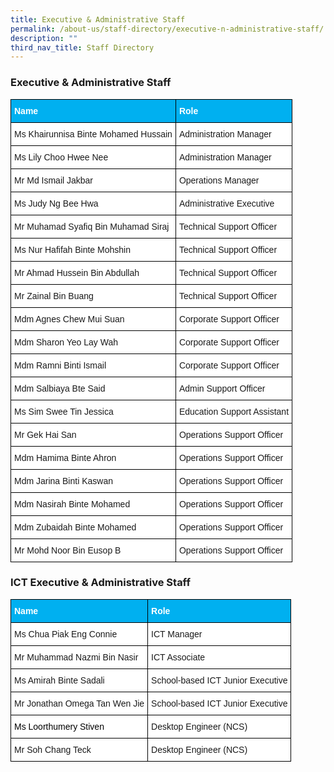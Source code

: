 ```yaml
---
title: Executive & Administrative Staff
permalink: /about-us/staff-directory/executive-n-administrative-staff/
description: ""
third_nav_title: Staff Directory
---
```

<h3>Executive & Administrative Staff
</h3>
<style type="text/css">
.tg  {border-collapse:collapse;border-spacing:0;}
.tg td{border-color:black;border-style:solid;border-width:1px;font-family:Arial, sans-serif;font-size:14px;
  overflow:hidden;padding:10px 5px;word-break:normal;}
.tg th{border-color:black;border-style:solid;border-width:1px;font-family:Arial, sans-serif;font-size:14px;
  font-weight:normal;overflow:hidden;padding:10px 5px;word-break:normal;}
.tg .tg-figz{background-color:#00B0F0;color:#FFF;font-weight:bold;text-align:left;vertical-align:top}
.tg .tg-ktyi{background-color:#FFF;text-align:left;vertical-align:top}
</style>
<table class="tg">
<thead>
  <tr>
    <th class="tg-figz"><span style="color:white">Name</span></th>
    <th class="tg-figz"><span style="color:white">Role</span></th>
  </tr>
</thead>
<tbody>
  <tr>
    <td class="tg-ktyi">Ms Khairunnisa Binte Mohamed Hussain</td>
    <td class="tg-ktyi">Administration Manager</td>
  </tr>
  <tr>
    <td class="tg-ktyi">Ms Lily Choo Hwee Nee</td>
    <td class="tg-ktyi">Administration Manager</td>
  </tr>
  <tr>
    <td class="tg-ktyi">Mr Md Ismail Jakbar</td>
    <td class="tg-ktyi">Operations Manager</td>
  </tr>
  <tr>
    <td class="tg-ktyi">Ms Judy Ng Bee Hwa</td>
    <td class="tg-ktyi">Administrative Executive</td>
  </tr>
  <tr>
    <td class="tg-ktyi">Mr Muhamad Syafiq Bin Muhamad Siraj</td>
    <td class="tg-ktyi">Technical Support Officer</td>
  </tr>
  <tr>
    <td class="tg-ktyi">Ms Nur Hafifah Binte Mohshin</td>
    <td class="tg-ktyi">Technical Support Officer</td>
  </tr>
  <tr>
    <td class="tg-ktyi">Mr Ahmad Hussein Bin Abdullah</td>
    <td class="tg-ktyi">Technical Support Officer</td>
  </tr>
  <tr>
    <td class="tg-ktyi">Mr Zainal Bin Buang</td>
    <td class="tg-ktyi">Technical Support Officer</td>
  </tr>
  <tr>
    <td class="tg-ktyi">Mdm Agnes Chew Mui Suan</td>
    <td class="tg-ktyi">Corporate Support Officer</td>
  </tr>
  <tr>
    <td class="tg-ktyi">Mdm Sharon Yeo Lay Wah</td>
    <td class="tg-ktyi">Corporate Support Officer</td>
  </tr>
  <tr>
    <td class="tg-ktyi">Mdm Ramni Binti Ismail</td>
    <td class="tg-ktyi">Corporate Support Officer</td>
  </tr>
  <tr>
    <td class="tg-ktyi">Mdm Salbiaya Bte Said</td>
    <td class="tg-ktyi">Admin Support Officer</td>
  </tr>
  <tr>
    <td class="tg-ktyi">Ms Sim Swee Tin Jessica</td>
    <td class="tg-ktyi">Education Support Assistant</td>
  </tr>
  <tr>
    <td class="tg-ktyi">Mr Gek Hai San</td>
    <td class="tg-ktyi">Operations Support Officer</td>
  </tr>
  <tr>
    <td class="tg-ktyi">Mdm Hamima Binte Ahron</td>
    <td class="tg-ktyi">Operations Support Officer</td>
  </tr>
  <tr>
    <td class="tg-ktyi">Mdm Jarina Binti Kaswan</td>
    <td class="tg-ktyi">Operations Support Officer</td>
  </tr>
  <tr>
    <td class="tg-ktyi">Mdm Nasirah Binte Mohamed</td>
    <td class="tg-ktyi">Operations Support Officer</td>
  </tr>
  <tr>
    <td class="tg-ktyi">Mdm Zubaidah Binte Mohamed</td>
    <td class="tg-ktyi">Operations Support Officer</td>
  </tr>
  <tr>
    <td class="tg-ktyi">Mr Mohd Noor Bin Eusop B</td>
    <td class="tg-ktyi">Operations Support Officer</td>
  </tr>
</tbody>
</table>

<h3>ICT Executive & Administrative Staff</h3>

<style type="text/css">
.tg  {border-collapse:collapse;border-spacing:0;}
.tg td{border-color:black;border-style:solid;border-width:1px;font-family:Arial, sans-serif;font-size:14px;
  overflow:hidden;padding:10px 5px;word-break:normal;}
.tg th{border-color:black;border-style:solid;border-width:1px;font-family:Arial, sans-serif;font-size:14px;
  font-weight:normal;overflow:hidden;padding:10px 5px;word-break:normal;}
.tg .tg-figz{background-color:#00B0F0;color:#FFF;font-weight:bold;text-align:left;vertical-align:top}
.tg .tg-ktyi{background-color:#FFF;text-align:left;vertical-align:top}
</style>
<table class="tg">
<thead>
  <tr>
    <th class="tg-figz"><span style="color:white">Name</span></th>
    <th class="tg-figz"><span style="color:white">Role</span></th>
  </tr>
</thead>
<tbody>
  <tr>
    <td class="tg-ktyi">Ms Chua Piak Eng Connie</td>
    <td class="tg-ktyi">ICT Manager</td>
  </tr>
  <tr>
    <td class="tg-ktyi">Mr Muhammad Nazmi Bin Nasir</td>
    <td class="tg-ktyi">ICT Associate</td>
  </tr>
  <tr>
    <td class="tg-ktyi">Ms Amirah Binte Sadali</td>
    <td class="tg-ktyi">School-based ICT Junior Executive</td>
  </tr>
  <tr>
    <td class="tg-ktyi">Mr Jonathan Omega Tan Wen Jie</td>
    <td class="tg-ktyi">School-based ICT Junior Executive</td>
  </tr>
  <tr>
    <td class="tg-ktyi"><span style="color:#000">Ms Loorthumery Stiven</span></td>
    <td class="tg-ktyi">Desktop Engineer (NCS) </td>
  </tr>
  <tr>
    <td class="tg-ktyi">Mr Soh Chang Teck</td>
    <td class="tg-ktyi">Desktop Engineer (NCS)</td>
  </tr>
</tbody>
</table>